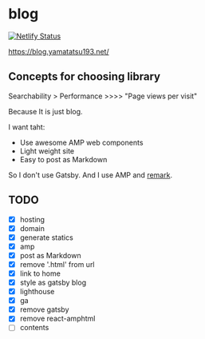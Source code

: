 # blog

[![Netlify Status](https://api.netlify.com/api/v1/badges/7ff34b85-68e3-4b59-bfba-2c873abd1440/deploy-status)](https://app.netlify.com/sites/yamatatsu193-blog/deploys)

https://blog.yamatatsu193.net/

## Concepts for choosing library

Searchability > Performance >>>> "Page views per visit"

Because It is just blog.

I want taht:

- Use awesome AMP web components
- Light weight site
- Easy to post as Markdown

So I don't use Gatsby. And I use AMP and [remark](https://github.com/remarkjs/remark).

## TODO

- [x] hosting
- [x] domain
- [x] generate statics
- [x] amp
- [x] post as Markdown
- [x] remove '.html' from url
- [x] link to home
- [x] style as gatsby blog
- [x] lighthouse
- [x] ga
- [x] remove gatsby
- [x] remove react-amphtml
- [ ] contents
